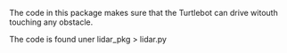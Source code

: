 The code in this package makes sure that the Turtlebot can drive witouth touching any obstacle.

The code is found uner lidar_pkg > lidar.py
